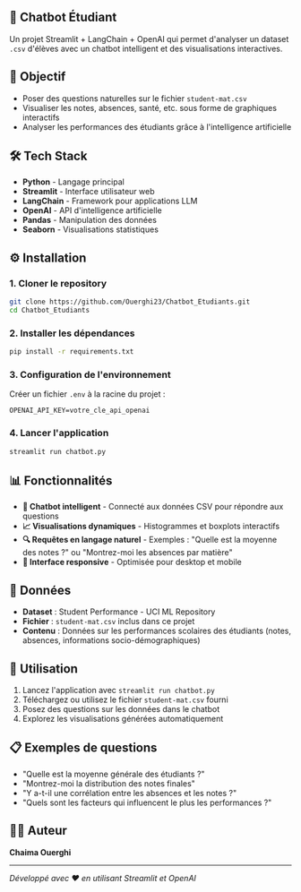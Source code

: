 ## 🤖 Chatbot Étudiant

Un projet Streamlit + LangChain + OpenAI qui permet d'analyser un dataset `.csv` d'élèves avec un chatbot intelligent et des visualisations interactives.

## 🎯 Objectif

- Poser des questions naturelles sur le fichier `student-mat.csv`
- Visualiser les notes, absences, santé, etc. sous forme de graphiques interactifs
- Analyser les performances des étudiants grâce à l'intelligence artificielle

## 🛠️ Tech Stack

- **Python** - Langage principal
- **Streamlit** - Interface utilisateur web
- **LangChain** - Framework pour applications LLM
- **OpenAI** - API d'intelligence artificielle
- **Pandas** - Manipulation des données
- **Seaborn** - Visualisations statistiques

## ⚙️ Installation

### 1. Cloner le repository
```bash
git clone https://github.com/Ouerghi23/Chatbot_Etudiants.git
cd Chatbot_Etudiants
```

### 2. Installer les dépendances
```bash
pip install -r requirements.txt
```

### 3. Configuration de l'environnement
Créer un fichier `.env` à la racine du projet :
```env
OPENAI_API_KEY=votre_cle_api_openai
```

### 4. Lancer l'application
```bash
streamlit run chatbot.py
```

## 📊 Fonctionnalités

- **💬 Chatbot intelligent** - Connecté aux données CSV pour répondre aux questions
- **📈 Visualisations dynamiques** - Histogrammes et boxplots interactifs
- **🔍 Requêtes en langage naturel** - Exemples : "Quelle est la moyenne des notes ?" ou "Montrez-moi les absences par matière"
- **📱 Interface responsive** - Optimisée pour desktop et mobile

## 📁 Données

- **Dataset** : Student Performance - UCI ML Repository
- **Fichier** : `student-mat.csv` inclus dans ce projet
- **Contenu** : Données sur les performances scolaires des étudiants (notes, absences, informations socio-démographiques)

## 🚀 Utilisation

1. Lancez l'application avec `streamlit run chatbot.py`
2. Téléchargez ou utilisez le fichier `student-mat.csv` fourni
3. Posez des questions sur les données dans le chatbot
4. Explorez les visualisations générées automatiquement

## 📋 Exemples de questions

- "Quelle est la moyenne générale des étudiants ?"
- "Montrez-moi la distribution des notes finales"
- "Y a-t-il une corrélation entre les absences et les notes ?"
- "Quels sont les facteurs qui influencent le plus les performances ?"


## 👨‍💻 Auteur

**Chaima Ouerghi**

---

*Développé avec ❤️ en utilisant Streamlit et OpenAI*
